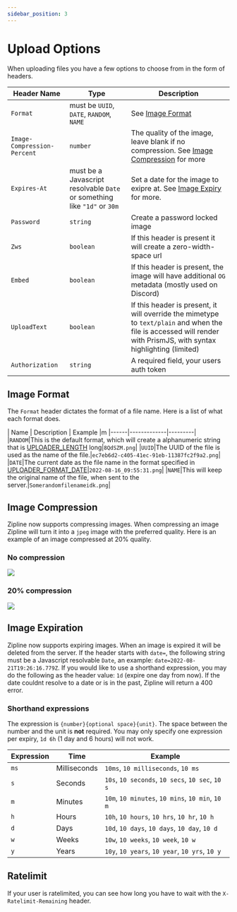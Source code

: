 ```yaml
---
sidebar_position: 3
---
```


# Upload Options
When uploading files you have a few options to choose from in the form of headers.

| Header Name | Type | Description |
|-------------|------|-------------|
|`Format`|must be `UUID`, `DATE`, `RANDOM`, `NAME`|See [Image Format](#image-format)|
|`Image-Compression-Percent`|`number`|The quality of the image, leave blank if no compression. See [Image Compression](#image-compression) for more|
|`Expires-At`|must be a Javascript resolvable `Date` or something like `"1d"` or `30m`|Set a date for the image to exipre at. See [Image Expiry](#image-expiration) for more.|
|`Password`|`string`|Create a password locked image|
|`Zws`|`boolean`|If this header is present it will create a zero-width-space url|
|`Embed`|`boolean`|If this header is present, the image will have additional `OG` metadata (mostly used on Discord)|
|`UploadText`|`boolean`|If this header is present, it will override the mimetype to `text/plain` and when the file is accessed will render with PrismJS, with syntax highlighting (limited)|
|`Authorization`|`string`|A required field, your users auth token|

## Image Format
The `Format` header dictates the format of a file name. Here is a list of what each format does.

| Name | Description | Example |m
|------|-------------|---------|
|`RANDOM`|This is the default format, which will create a alphanumeric string that is [UPLOADER_LENGTH](/docs/config/uploader#uploader_length) long|`8QdSZM.png`|
|`UUID`|The UUID of the file is used as the name of the file.|`ec7eb6d2-c405-41ec-91eb-11387fc2f9a2.png`|
|`DATE`|The current date as the file name in the format specified in [UPLOADER_FORMAT_DATE](/docs/config/uploader#)|`2022-08-16_09:55:31.png`|
|`NAME`|This will keep the original name of the file, when sent to the server.|`Somerandomfilenameidk.png`|

## Image Compression
Zipline now supports compressing images. When compressing an image Zipline will turn it into a `jpeg` image with the preferred quality. Here is an example of an image compressed at 20% quality.

### No compression
![](/guides/compression-100.png)

### 20% compression
![](/guides/compression-20.png)

## Image Expiration
Zipline now supports expiring images. 
When an image is expired it will be deleted from the server.
If the header starts with `date=`, the following string must be a Javascript resolvable `Date`, an example: `date=2022-08-21T19:26:16.779Z`.
If you would like to use a shorthand expression, you may do the following as the header value: `1d` (expire one day from now).
If the date couldnt resolve to a date or is in the past, Zipline will return a 400 error.

### Shorthand expressions
The expression is `{number}{optional space}{unit}`. The space between the number and the unit is **not** required. You may only specify one expression per expiry, `1d 6h` (1 day and 6 hours) will not work.

| Expression | Time | Example |
|------------|------|---------|
| `ms` | Milliseconds | `10ms`, `10 milliseconds`, `10 ms` |
| `s` | Seconds | `10s`, `10 seconds`, `10 secs`, `10 sec`, `10 s` |
| `m` | Minutes | `10m`, `10 minutes`, `10 mins`, `10 min`, `10 m` |
| `h` | Hours | `10h`, `10 hours`, `10 hrs`, `10 hr`, `10 h` |
| `d` | Days | `10d`, `10 days`, `10 days`, `10 day`, `10 d` |
| `w` | Weeks | `10w`, `10 weeks`, `10 week`, `10 w` |
| `y` | Years | `10y`, `10 years`, `10 year`, `10 yrs`, `10 y` | 

## Ratelimit
If your user is ratelimited, you can see how long you have to wait with the `X-Ratelimit-Remaining` header.